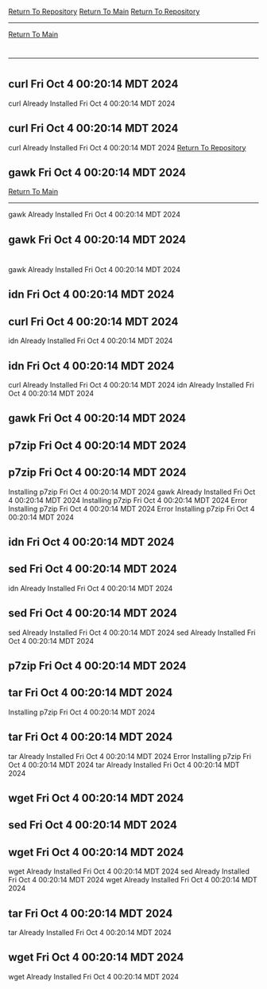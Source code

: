 [Return To Repository](https://github.com/DigitalWarrior/piholeparser/)
[Return To Main](https://github.com/DigitalWarrior/piholeparser/blob/master/RecentRunLogs/Mainlog.md)
[Return To Repository](https://github.com/DigitalWarrior/piholeparser/)
____________________________________
[Return To Main](https://github.com/DigitalWarrior/piholeparser/blob/master/RecentRunLogs/Mainlog.md)
# 
____________________________________
# 
## curl Fri Oct  4 00:20:14 MDT 2024
curl Already Installed Fri Oct  4 00:20:14 MDT 2024
## curl Fri Oct  4 00:20:14 MDT 2024
curl Already Installed Fri Oct  4 00:20:14 MDT 2024
[Return To Repository](https://github.com/DigitalWarrior/piholeparser/)
## gawk Fri Oct  4 00:20:14 MDT 2024
[Return To Main](https://github.com/DigitalWarrior/piholeparser/blob/master/RecentRunLogs/Mainlog.md)
____________________________________
gawk Already Installed Fri Oct  4 00:20:14 MDT 2024
## gawk Fri Oct  4 00:20:14 MDT 2024
# 
gawk Already Installed Fri Oct  4 00:20:14 MDT 2024
## idn Fri Oct  4 00:20:14 MDT 2024
## curl Fri Oct  4 00:20:14 MDT 2024
idn Already Installed Fri Oct  4 00:20:14 MDT 2024
## idn Fri Oct  4 00:20:14 MDT 2024
curl Already Installed Fri Oct  4 00:20:14 MDT 2024
idn Already Installed Fri Oct  4 00:20:14 MDT 2024
## gawk Fri Oct  4 00:20:14 MDT 2024
## p7zip Fri Oct  4 00:20:14 MDT 2024
## p7zip Fri Oct  4 00:20:14 MDT 2024
Installing p7zip Fri Oct  4 00:20:14 MDT 2024
gawk Already Installed Fri Oct  4 00:20:14 MDT 2024
Installing p7zip Fri Oct  4 00:20:14 MDT 2024
Error Installing p7zip Fri Oct  4 00:20:14 MDT 2024
Error Installing p7zip Fri Oct  4 00:20:14 MDT 2024
## idn Fri Oct  4 00:20:14 MDT 2024
## sed Fri Oct  4 00:20:14 MDT 2024
idn Already Installed Fri Oct  4 00:20:14 MDT 2024
## sed Fri Oct  4 00:20:14 MDT 2024
sed Already Installed Fri Oct  4 00:20:14 MDT 2024
sed Already Installed Fri Oct  4 00:20:14 MDT 2024
## p7zip Fri Oct  4 00:20:14 MDT 2024
## tar Fri Oct  4 00:20:14 MDT 2024
Installing p7zip Fri Oct  4 00:20:14 MDT 2024
## tar Fri Oct  4 00:20:14 MDT 2024
tar Already Installed Fri Oct  4 00:20:14 MDT 2024
Error Installing p7zip Fri Oct  4 00:20:14 MDT 2024
tar Already Installed Fri Oct  4 00:20:14 MDT 2024
## wget Fri Oct  4 00:20:14 MDT 2024
## sed Fri Oct  4 00:20:14 MDT 2024
## wget Fri Oct  4 00:20:14 MDT 2024
wget Already Installed Fri Oct  4 00:20:14 MDT 2024
sed Already Installed Fri Oct  4 00:20:14 MDT 2024
wget Already Installed Fri Oct  4 00:20:14 MDT 2024
## tar Fri Oct  4 00:20:14 MDT 2024
tar Already Installed Fri Oct  4 00:20:14 MDT 2024
## wget Fri Oct  4 00:20:14 MDT 2024
wget Already Installed Fri Oct  4 00:20:14 MDT 2024
